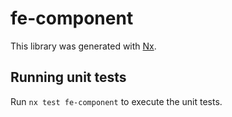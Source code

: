 # fe-component

This library was generated with [Nx](https://nx.dev).

## Running unit tests

Run `nx test fe-component` to execute the unit tests.
